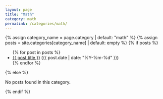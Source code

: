 ```yaml
---
layout: page
title: "Math"
category: math
permalink: /categories/math/
---
```


{% assign category_name = page.category | default: "math" %}
{% assign posts = site.categories[category_name] | default: empty %}
{% if posts %}
<ul>
  {% for post in posts %}
    <li>
      <a href="{{ post.url | relative_url }}">{{ post.title }}</a> ({{ post.date | date: "%Y-%m-%d" }})
    </li>
  {% endfor %}
</ul>
{% else %}
<p>No posts found in this category.</p>
{% endif %}